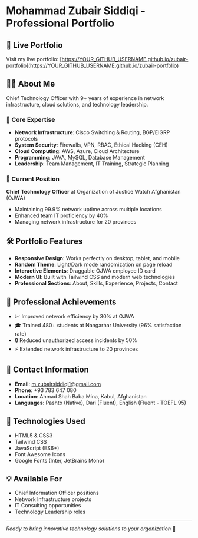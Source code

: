 # Mohammad Zubair Siddiqi - Professional Portfolio

## 🚀 Live Portfolio
Visit my live portfolio: [https://YOUR_GITHUB_USERNAME.github.io/zubair-portfolio](https://YOUR_GITHUB_USERNAME.github.io/zubair-portfolio)

## 👨‍💻 About Me
Chief Technology Officer with 9+ years of experience in network infrastructure, cloud solutions, and technology leadership.

### 🔧 Core Expertise
- **Network Infrastructure**: Cisco Switching & Routing, BGP/EIGRP protocols
- **System Security**: Firewalls, VPN, RBAC, Ethical Hacking (CEH)
- **Cloud Computing**: AWS, Azure, Cloud Architecture
- **Programming**: JAVA, MySQL, Database Management
- **Leadership**: Team Management, IT Training, Strategic Planning

### 💼 Current Position
**Chief Technology Officer** at Organization of Justice Watch Afghanistan (OJWA)
- Maintaining 99.9% network uptime across multiple locations
- Enhanced team IT proficiency by 40%
- Managing network infrastructure for 20 provinces

## 🛠️ Portfolio Features
- **Responsive Design**: Works perfectly on desktop, tablet, and mobile
- **Random Theme**: Light/Dark mode randomization on page reload
- **Interactive Elements**: Draggable OJWA employee ID card
- **Modern UI**: Built with Tailwind CSS and modern web technologies
- **Professional Sections**: About, Skills, Experience, Projects, Contact

## 🎯 Professional Achievements
- 📈 Improved network efficiency by 30% at OJWA
- 🎓 Trained 480+ students at Nangarhar University (96% satisfaction rate)
- 🔒 Reduced unauthorized access incidents by 50%
- ⚡ Extended network infrastructure to 20 provinces

## 📧 Contact Information
- **Email**: m.zubairsiddiqi1@gmail.com
- **Phone**: +93 783 647 080
- **Location**: Ahmad Shah Baba Mina, Kabul, Afghanistan
- **Languages**: Pashto (Native), Dari (Fluent), English (Fluent - TOEFL 95)

## 🚀 Technologies Used
- HTML5 & CSS3
- Tailwind CSS
- JavaScript (ES6+)
- Font Awesome Icons
- Google Fonts (Inter, JetBrains Mono)

## 💡 Available For
- Chief Information Officer positions
- Network Infrastructure projects
- IT Consulting opportunities
- Technology Leadership roles

---

*Ready to bring innovative technology solutions to your organization* 🌟
